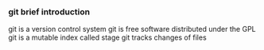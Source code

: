 ### git brief introduction 
git is a version control system
git is free software distributed under the GPL
git is a mutable index called stage
git tracks changes of files
